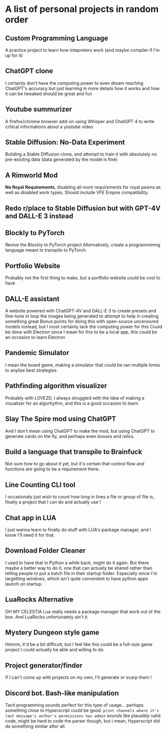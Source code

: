 # A list of personal projects in random order

## Custom Programming Language

A practice project to learn how intepreters work (and maybe compiler if I'm up for it)

## ChatGPT clone

I certainly don't have the computing power to even dream reaching ChatGPT's accuracy but just learning in more details how it works and how it can be tweaked should be great and fun

## Youtube summurizer

A firefox/chrome browser add-on using Whisper and ChatGPT 4 to write critical informations about a youtube video

## Stable Diffusion: No-Data Experiment

Buliding a Stable Diffusion clone, and attempt to train it with absolutely no pre-exisitng data (data generated by the model is fine)

## A Rimworld Mod

**No Royal Requirements**, disabling all room requirements for royal pawns as well as disabled work types.
Should include VFE Empire compatibility.

## Redo r/place to Stable Diffusion but with GPT-4V and DALL-E 3 instead

## Blockly to PyTorch

Revive the Blockly to PyTorch project
Alternatively, create a programmimng language meant to transpile to PyTorch

## Portfolio Website

Probably not the first thing to make, but a portfolio website could be cool to have

## DALL-E assistant

A website powered with ChatGPT-4V and DALL-E 3 to create presets and fine-tune in loop the images being generated to attempt to help in creating something great
Bonus points for doing this with open-source uncensored models instead, but I most certainly lack the computing power for this
Could be done with Electron since I mean for this to be a local app, this could be an occasion to learn Electron

## Pandemic Simulator

I mean the board game, making a simulator that could be ran multiple times to anylise best strategies

## Pathfinding algorithm visualizer

Probably with LOVE2D, I always struggled with the idea of making a visualizer for an algorhythm, and this is a good occasion to learn

## Slay The Spire mod using ChatGPT

And I don't mean using ChatGPT to make the mod, but using ChatGPT to generate cards on the fly, and perhaps even bosses and relics.

## Build a language that transpile to Brainfuck

Not sure how to go about it yet, but it's certain that control flow and functions are going to be a requirement there.

## Line Counting CLI tool

I occasionaly just wish to count how long in lines a file or group of file is, finally a project that I can do and actually use !

## Chat app in LUA

I just wanna learn to finally do stuff with LUA's package manager, and I know I'll need it for that.

## Download Folder Cleaner

I used to have that in Python a while back, might do it again.
But there maybe a better way to do it, one that can actually be shared rather than telling people to put a batch file in their startup folder.
Especially since I'm targetting windows, which isn't quite convenient to have python apps launch on startup.

## LuaRocks Alternative

OH MY CELESTIA Lua really needs a package manager that work out of the box. And LuaRocks unfortunately ain't it.

## Mystery Dungeon style game

Hmmm, it'd be a bit difficult, but I feel like this could be a full-size game project I could actually be able and willing to do.

## Project generator/finder

If I can't come up with projects on my own, I'll generate or scarp them !

## Discord bot. Bash-like manipulation

Tacit programming sounds perfect for this type of usage... perhaps something close to Hyperscript could be good.
`print channels where it's last message's author's permissions has admin` sounds like plausibly valid code, might be hard to code the parser though, but i mean, Hyperscript did do something similar after all.
